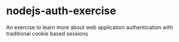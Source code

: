 # nodejs-auth-exercise
An exercise to learn more about web application authentication with traditional cookie based sessions

